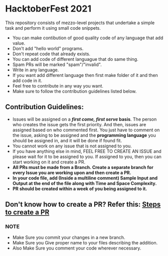 # HacktoberFest 2021
This repository consists of mezzo-level projects that undertake a simple task and perform it using small code snippets.

* You can make contibution of good quality code of any language that add value.
* Don't add "hello world" programs.
* Don't repeat code that already exists.
* You can add code of different languague that do same thing.
* Spam PRs will be marked "spam"/"invalid".
* Write in any language.
* If you want add different language then first make folder of it and then add code in it.
* Feel free to contribute in any way you want.
* Make sure to follow the contribution guidelines listed below.


## Contribution Guidelines:

- Issues will be assigned on a **_first come, first serve_ basis**. The person who creates the issue gets the first priority. And then, issues are assigned based on who commented first. You just have to comment on the issue, asking to be assigned and the **programming language** you should be assigned in, and it will be done if found fit.
- You cannot work on any issue that is not assigned to you.
- If you have anything else in mind, FEEL FREE TO CREATE AN ISSUE and please wait for it to be assigned to you. If assigned to you, then you can start working on it and create a PR.
- **All PRs must be made from a Branch. Create a separate branch for every Issue you are working upon and then create a PR.**
- **In your code file, add (Inside a multiline comment) Sample Input and Output at the end of the file along with Time and Space Complexity.**
- **PR should be created within a week of you being assigned to it.**

## Don't know how to create a PR? Refer this: [Steps to create a PR](Step_For_PR.md)

### NOTE

* Make Sure you commit your changes in a new branch.
* Make Sure you Give proper name to your files describing the addition.
* Also Make Sure you comment your code wherever necessary.
